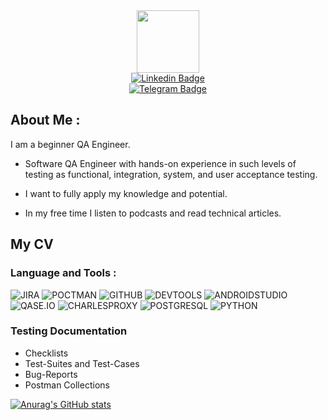 <div id="header" align="center">
  <img src="https://media.giphy.com/media/11ZSwQNWba4YF2/giphy.gif" width="100"/>
  <div id="badges">
  <a href="https://www.linkedin.com/in/natalya-chernobrovina-b27b41250/">
    <img src="https://img.shields.io/badge/Linkedin-090909?style=for-the-badge&logo=Linkedin&logoColor=1a4780" alt="Linkedin Badge"/>
  </a>
  </div>
  <div id="badges">
  <a href="https://t.me/nat_chernobrovina">
    <img src="https://img.shields.io/badge/Telegram-090909?style=for-the-badge&logo=Telegram&logoColor=1974d2" alt="Telegram Badge"/>
  </a>
  </div>
 <img src="https://komarev.com/ghpvc/?username=NatashaCher&style=flat-square&color=blue" alt=""/>
</div>

## About Me :
I am a beginner QA Engineer.
- Software QA Engineer with  hands-on experience in such levels of testing as functional, integration, system, and user acceptance testing.

- I want to fully apply my knowledge and potential.

- In my free time I listen to podcasts and read technical articles.

## My CV

### Language and Tools :
![JIRA](https://img.shields.io/badge/JIRA-090909?style=for-the-badge&logo=JIRA&logoColor=1f75fe)
![POCTMAN](https://img.shields.io/badge/POSTMAN-090909?style=for-the-badge&logo=POSTMAN&logoColor=ed9121)
![GITHUB](https://img.shields.io/badge/GITHUB-090909?style=for-the-badge&logo=GITHUB&logoColor=fffafa)
![DEVTOOLS](https://img.shields.io/badge/DEVTOOLS-090909?style=for-the-badge&logo=GOOGLECHROME&logoColor=1f75fe)
![ANDROIDSTUDIO](https://img.shields.io/badge/ANDROIDSTUDIO-090909?style=for-the-badge&logo=ANDROIDSTUDIO&logoColor=50c878)
![QASE.IO](https://img.shields.io/badge/QASE.IO-090909?style=for-the-badge&logo=QASE&logoColor=53377a)
![CHARLESPROXY](https://img.shields.io/badge/CHARLESPROXY-090909?style=for-the-badge&logo=CHARLES&logoColor=1f75fe)
![POSTGRESQL](https://img.shields.io/badge/POSTGRESQL-090909?style=for-the-badge&logo=POSTGRESQL&logoColor=2a8d9c)
![PYTHON](https://img.shields.io/badge/PYTHON-090909?style=for-the-badge&logo=PYTHON&logoColor=f3da0b)

### Testing Documentation
<ul> 
  <li>Checklists</li> 
  <li>Test-Suites and Test-Cases</li> 
  <li>Bug-Reports</li> 
  <li>Postman Collections</li> 
</ul>

[![Anurag's GitHub stats](https://github-readme-stats.vercel.app/api?username=NatashaCher&show_icons=true&&theme=cobalt)](https://github.com/anuraghazra/github-readme-stats)

